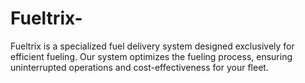 # Fueltrix-
Fueltrix is ​​a specialized fuel delivery system designed exclusively for efficient fueling. Our system optimizes the fueling process, ensuring uninterrupted operations and cost-effectiveness for your fleet.
